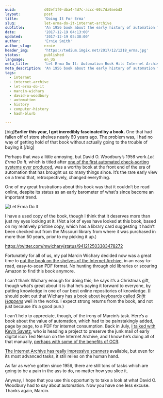 ```yaml
---
uuid:             d02ef1f0-dba4-4d7c-accc-60c7da0aebd2
layout:           post
title:            'Doing It For Erma'
slug:             let-erma-do-it-internet-archive
subtitle:         'An 1956 book about the early history of automation finally hits digital shelves, thanks to a friend of mine. And its appearance is deliciously ironic.'
date:             '2017-12-19 04:13:00'
updated:          '2017-12-19 05:38:00'
author:           'Ernie Smith'
author_slug:      ernie
header_img:       'https://tedium.imgix.net/2017/12/1218_erma.jpg'
status:           published
language:         en_US
meta_title:       'Let Erma Do It: Automation Book Hits Internet Archive'
meta_description: 'An 1956 book about the early history of automation finally hits digital shelves, thanks to a friend of mine. And its appearance is deliciously ironic.'
tags:
  - internet
  - internet-archive
  - let-erma-do-it
  - marcin-wichary
  - david-o-woodbury
  - automation
  - history
  - computer-history
  - hash-blurb

---
```


[big]**Earlier this year, I got incredibly fascinated by a book.** One that had fallen off of store shelves nearly 60 years ago. The problem was, I had no way of getting hold of that book without actually going to the trouble of buying it.[/big]

Perhaps that was a little annoying, but David O. Woodbury’s 1956 work *Let Erma Do It*, which is titled after [one of the first automated check-sorting systems ever produced](https://tedium.co/2017/08/31/check-processing-history-automation/), was a worthy book at the front end of the era of automation that has brought us so many things since. It’s the rare early view on a trend that, retrospectively, changed everything.

One of my great frustrations about this book was that it couldn’t be read online, despite its status as an early barometer of what's since become an important trend.

![Let Erma Do It](https://tedium.imgix.net/2017/12/1218_automatin.jpg)

I have a used copy of the book, though I think that it deserves more than just my eyes looking at it. (Not a lot of eyes have looked at this book, based on my relatively pristine copy, which has a library card suggesting it hadn’t been checked out from the Missouri library from where it was purchased in more than 50 years, prior to my picking it up.)

https://twitter.com/mwichary/status/941212503383478272

Fortunately for all of us, my pal Marcin Wichary decided now was a great time to [put the book on the shelves of the Internet Archive](https://archive.org/details/LetErmaDoIt), in an easy-to-read, easy-to-scan PDF format. No hunting through old libraries or scouring Amazon to find this book anymore.

I can’t thank Wichary enough for doing this; he says it’s a Christmas gift, though what’s great about it is that he’s paying it forward to everyone, by putting knowledge in one of our best online repositories of knowledge. (I should point out that Wichary [has a book about keyboards called *Shift Happens*](https://medium.com/@mwichary/shift-happens-5b049f5a93a8) well in the works. I expect strong returns from the book, and not just because it’s a good pun.)

I can’t help to appreciate, though, of the irony of Marcin’s task. Here’s a book about the value of automation, which had to be painstakingly added, page by page, to a PDF for internet consumption. Back in July, [I talked with Kevin Savetz](https://motherboard.vice.com/en_us/article/59p89z/why-is-the-internet-archive-painstakingly-preserving-one-mans-junk-mail), who is heading a project to preserve the junk mail of early digital icon Ted Nelson on the Internet Archive, and I know he’s doing all of that manually, [perhaps with some of the benefits of OCR](https://tedium.co/2017/03/22/ocr-typography-optical-character-recognition-history/). 

[The Internet Archive has really impressive scanners](https://archive.org/details/tabletopscribesystem) available, but even for its most advanced tasks, it still relies on the human hand.

As far as we’ve gotten since 1956, there are still tons of tasks which are going to be a pain in the ass to do, no matter how you slice it.

Anyway, I hope that you use this opportunity to take a look at what David O. Woodbury had to say about automation. Now you have one less excuse. Thanks again, Marcin.
